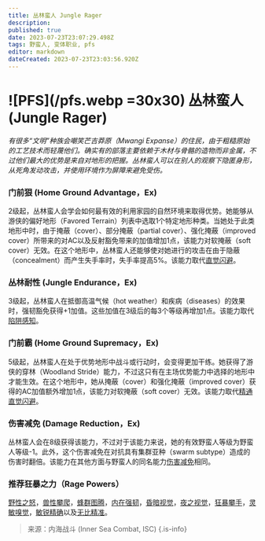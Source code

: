 ```yaml
---
title: 丛林蛮人 Jungle Rager
description: 
published: true
date: 2023-07-23T23:07:29.498Z
tags: 野蛮人, 变体职业, pfs
editor: markdown
dateCreated: 2023-07-23T23:03:56.920Z
---
```


# ![PFS](/pfs.webp =30x30) 丛林蛮人 (Jungle Rager)
*有很多“文明”种族会嘲笑芒吉莽原（Mwangi Expanse）的住民，由于粗糙原始的工艺技术而轻蔑他们。确实有的部落主要依赖于木材与骨骼的造物而非金属，不过他们最大的优势是来自对地形的把握。丛林蛮人可以在别人的观察下隐匿身形，从死角发动攻击，并使用环境作为屏障来避免受伤。*

### 门前狠 (Home Ground Advantage，Ex)
2级起，丛林蛮人会学会如何最有效的利用家园的自然环境来取得优势。她能够从游侠的偏好地形（Favored Terrain）列表中选取1个特定地形种类。当她处于此类地形中时，由于掩蔽（cover）、部分掩蔽（partial cover）、强化掩蔽（improved cover）所带来的对AC以及反射豁免带来的加值增加1点，该能力对软掩蔽（soft cover）无效。在这个地形中，丛林蛮人还能够使对她进行的攻击在由于隐蔽（concealment）而产生失手率时，失手率提高5%。该能力取代[直觉闪避](/野蛮人#直觉闪避-uncanny-dodge-ex)。

### 丛林耐性 (Jungle Endurance，Ex)
3级起，丛林蛮人在抵御高温气候（hot weather）和疾病（diseases）的效果时，强韧豁免获得+1加值。这些加值在3级后的每3个等级再增加1点。该能力取代[陷阱感知](/野蛮人#陷阱感知-trap-sense-ex)。

### 门前霸 (Home Ground Supremacy，Ex)
5级起，丛林蛮人在处于优势地形中战斗或行动时，会变得更加干练。她获得了游侠的穿林（Woodland Stride）能力，不过这只有在主场优势能力中选择的地形中才能生效。在这个地形中，她从掩蔽（cover）和强化掩蔽（improved cover）获得的AC加值额外增加1点，该能力对软掩蔽（soft cover）无效。该能力取代[精通直觉闪避](/野蛮人#精通直觉闪避-improved-uncanny-dodge-ex)。

### 伤害减免 (Damage Reduction，Ex)
丛林蛮人会在8级获得该能力，不过对于该能力来说，她的有效野蛮人等级为野蛮人等级-1。此外，这个伤害减免在对抗具有集群亚种（swarm subtype）造成的伤害时翻倍。该能力在其他方面与野蛮人的同名能力[伤害减免](/野蛮人#伤害减免-damage-reduction-ex)相同。

### 推荐狂暴之力（Rage Powers）
[野性之怒](/狂暴之力/野性之怒)，[兽性攀爬](/狂暴之力/兽性攀爬)，[蜂群图腾](/狂暴之力/蜂群图腾)，[内在强韧](/狂暴之力/内在强韧)，[昏暗视觉](/狂暴之力/昏暗视觉)，[夜之视觉](/狂暴之力/夜之视觉)，[狂暴攀手](/狂暴之力/狂暴攀手)，[灵敏嗅觉](/狂暴之力/灵敏嗅觉)，[敏锐精确](/狂暴之力/敏锐精确)以及[无比精准](/狂暴之力/无比精准)。

> 来源：内海战斗 (Inner Sea Combat, ISC)
{.is-info}
